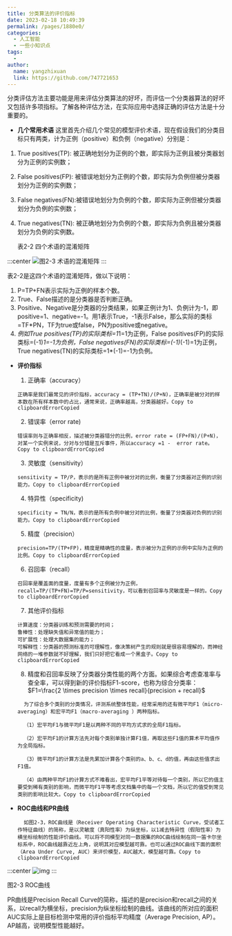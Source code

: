 ```yaml
---
title: 分类算法的评价指标
date: 2023-02-18 10:49:39
permalink: /pages/1880e0/
categories:
  - 人工智能
  - 一些小知识点
tags:
  - 
author: 
  name: yangzhixuan
  link: https://github.com/747721653
---
```



分类评估方法主要功能是用来评估分类算法的好坏，而评估一个分类器算法的好坏又包括许多项指标。了解各种评估方法，在实际应用中选择正确的评估方法是十分重要的。

- **几个常用术语** 这里首先介绍几个常见的模型评价术语，现在假设我们的分类目标只有两类，计为正例（positive）和负例（negative）分别是： 

1) True positives(TP): 被正确地划分为正例的个数，即实际为正例且被分类器划分为正例的实例数； 

2) False positives(FP): 被错误地划分为正例的个数，即实际为负例但被分类器划分为正例的实例数； 

3) False negatives(FN):被错误地划分为负例的个数，即实际为正例但被分类器划分为负例的实例数； 

4) True negatives(TN): 被正确地划分为负例的个数，即实际为负例且被分类器划分为负例的实例数。　

   表2-2 四个术语的混淆矩阵

:::center
![图2-3 术语的混淆矩阵](https://cdn.jsdelivr.net/gh/747721653/picx-images-hosting@master/tips/image.1n8g92rtg1j4.jpg)
:::

表2-2是这四个术语的混淆矩阵，做以下说明：

1. P=TP+FN表示实际为正例的样本个数。
2. True、False描述的是分类器是否判断正确。
3. Positive、Negative是分类器的分类结果，如果正例计为1、负例计为-1，即positive=1、negative=-1。用1表示True，-1表示False，那么实际的类标=TF*PN，TF为true或false，PN为positive或negative。
4. *例如True positives(TP)的实际类标=1*1=1为正例，False positives(FP)的实际类标=(-1)*1=-1为负例，False negatives(FN)的实际类标=(-1)*(-1)=1为正例，True negatives(TN)的实际类标=1*(-1)=-1为负例。

- **评价指标**

    1. 正确率（accuracy）

  ```
  正确率是我们最常见的评价指标，accuracy = (TP+TN)/(P+N)，正确率是被分对的样本数在所有样本数中的占比，通常来说，正确率越高，分类器越好。Copy to clipboardErrorCopied
  ```

    2. 错误率（error rate)

  ```
  错误率则与正确率相反，描述被分类器错分的比例，error rate = (FP+FN)/(P+N)，对某一个实例来说，分对与分错是互斥事件，所以accuracy =1 -  error rate。Copy to clipboardErrorCopied
  ```

    3. 灵敏度（sensitivity）

  ```
  sensitivity = TP/P，表示的是所有正例中被分对的比例，衡量了分类器对正例的识别能力。Copy to clipboardErrorCopied
  ```

    4. 特异性（specificity)

  ```
  specificity = TN/N，表示的是所有负例中被分对的比例，衡量了分类器对负例的识别能力。Copy to clipboardErrorCopied
  ```

    5. 精度（precision）

  ```
  precision=TP/(TP+FP)，精度是精确性的度量，表示被分为正例的示例中实际为正例的比例。Copy to clipboardErrorCopied
  ```

    6. 召回率（recall）

  ```
  召回率是覆盖面的度量，度量有多个正例被分为正例，recall=TP/(TP+FN)=TP/P=sensitivity，可以看到召回率与灵敏度是一样的。Copy to clipboardErrorCopied
  ```

    7. 其他评价指标

  ```
  计算速度：分类器训练和预测需要的时间；
  鲁棒性：处理缺失值和异常值的能力；
  可扩展性：处理大数据集的能力；
  可解释性：分类器的预测标准的可理解性，像决策树产生的规则就是很容易理解的，而神经网络的一堆参数就不好理解，我们只好把它看成一个黑盒子。Copy to clipboardErrorCopied
  ```

    8. 精度和召回率反映了分类器分类性能的两个方面。如果综合考虑查准率与查全率，可以得到新的评价指标F1-score，也称为综合分类率：$F1=\frac{2 \times precision \times recall}{precision + recall}$

  ```
    为了综合多个类别的分类情况，评测系统整体性能，经常采用的还有微平均F1（micro-averaging）和宏平均F1（macro-averaging ）两种指标。
  
    （1）宏平均F1与微平均F1是以两种不同的平均方式求的全局F1指标。
  
    （2）宏平均F1的计算方法先对每个类别单独计算F1值，再取这些F1值的算术平均值作为全局指标。
  
    （3）微平均F1的计算方法是先累加计算各个类别的a、b、c、d的值，再由这些值求出F1值。
  
    （4）由两种平均F1的计算方式不难看出，宏平均F1平等对待每一个类别，所以它的值主要受到稀有类别的影响，而微平均F1平等考虑文档集中的每一个文档，所以它的值受到常见类别的影响比较大。Copy to clipboardErrorCopied
  ```

- **ROC曲线和PR曲线**

  ```
    如图2-3，ROC曲线是（Receiver Operating Characteristic Curve，受试者工作特征曲线）的简称，是以灵敏度（真阳性率）为纵坐标，以1减去特异性（假阳性率）为横坐标绘制的性能评价曲线。可以将不同模型对同一数据集的ROC曲线绘制在同一笛卡尔坐标系中，ROC曲线越靠近左上角，说明其对应模型越可靠。也可以通过ROC曲线下面的面积（Area Under Curve, AUC）来评价模型，AUC越大，模型越可靠。Copy to clipboardErrorCopied
  ```

:::center
![img](https://cdn.jsdelivr.net/gh/747721653/picx-images-hosting@master/tips/image.3mxoo67t1g80.jpg)
:::

图2-3 ROC曲线

PR曲线是Precision Recall Curve的简称，描述的是precision和recall之间的关系，以recall为横坐标，precision为纵坐标绘制的曲线。该曲线的所对应的面积AUC实际上是目标检测中常用的评价指标平均精度（Average Precision, AP）。AP越高，说明模型性能越好。